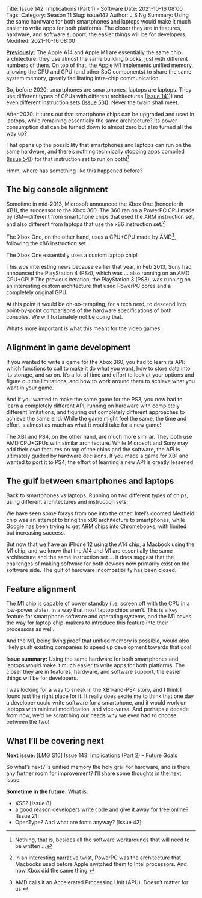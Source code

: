 Title: Issue 142: Implications (Part 1) - Software
Date: 2021-10-16 08:00
Tags: 
Category: Season 11
Slug: issue142
Author: J S Ng
Summary: Using the same hardware for both smartphones and laptops would make it much easier to write apps for both platforms. The closer they are in features, hardware, and software support, the easier things will be for developers.
Modified: 2021-10-16 08:00

[**Previously:**](https://buttondown.email/laymansguide/archive/) The Apple A14 and Apple M1 are essentially the same chip architecture: they use almost the same building blocks, just with different numbers of them. On top of that, the Apple M1 implements unified memory, allowing the CPU and GPU (and other SoC components) to share the same system memory, greatly facilitating intra-chip communication.

So, before 2020: smartphones are smartphones, laptops are laptops. They use different types of CPUs with different architectures ([Issue 141]({filename}/season11/issue141/issue141.md))) and even different instruction sets ([Issue 53]({filename}/season05/issue053/issue053.md))). Never the twain shall meet.

After 2020: It turns out that smartphone chips can be upgraded and used in laptops, while remaining essentially the same architecture? Its power consumption dial can be turned down to almost zero but also turned all the way up?

That opens up the possibility that smartphones and laptops can run on the same hardware, and there’s nothing technically stopping apps compiled ([Issue 54]({filename}/season05/issue054/issue054.md))) for that instruction set to run on both![^1]

[^1]: Nothing, that is, besides all the software workarounds that will need to be written ...

Hmm, where has something like this happened before?

## The big console alignment

Sometime in mid-2013, Microsoft announced the Xbox One (henceforth XB1), the successor to the Xbox 360. The 360 ran on a PowerPC CPU made by IBM—different from smartphone chips that used the ARM instruction set, and also different from laptops that use the x86 instruction set.[^2]

[^2]: In an interesting narrative twist, PowerPC was the architecture that Macbooks used before Apple switched them to Intel processors. And now Xbox did the same thing.

The Xbox One, on the other hand, uses a CPU+GPU made by AMD[^3], following the x86 instruction set.

[^3]: AMD calls it an Accelerated Processing Unit (APU). Doesn’t matter for us.

The Xbox One essentially uses a custom laptop chip!

This *was* interesting news because earlier that year, in Feb 2013, Sony had announced the PlayStation 4 (PS4), which was ... also running on an AMD CPU+GPU! The previous iteration, the PlayStation 3 (PS3), was running on an interesting custom architecture that used PowerPC cores and a completely original GPU.

At this point it would be oh-so-tempting, for a tech nerd, to descend into point-by-point comparisons of the hardware specifications of both consoles. We will fortunately not be doing that.

What’s more important is what this meant for the video games.

## Alignment in game development

If you wanted to write a game for the Xbox 360, you had to learn its API: which functions to call to make it do what you want, how to store data into its storage, and so on. It’s a lot of time and effort to look at your options and figure out the limitations, and how to work around them to achieve what you want in your game.

And if you wanted to make the same game for the PS3, you now had to learn a completely different API, running on hardware with completely different limitations, and figuring out completely different approaches to achieve the same end. While the game might feel the same, the time and effort is almost as much as what it would take for a new game!

The XB1 and PS4, on the other hand, are much more similar. They both use AMD CPU+GPUs with similar architecture. While Microsoft and Sony may add their own features on top of the chips and the software, the API is ultimately guided by hardware decisions. If you made a game for XB1 and wanted to port it to PS4, the effort of learning a new API is greatly lessened.

## The gulf between smartphones and laptops

Back to smartphones vs laptops. Running on two different types of chips, using different architectures and instruction sets.

We have seen some forays from one into the other: Intel’s doomed Medfield chip was an attempt to bring the x86 architecture to smartphones, while Google has been trying to get ARM chips into Chromebooks, with limited but increasing success.

But now that we have an iPhone 12 using the A14 chip, a Macbook using the M1 chip, and we know that the A14 and M1 are essentially the same architecture and the same instruction set … it does suggest that the challenges of making software for both devices now primarily exist on the software side. The gulf of hardware incompatibility has been closed.

## Feature alignment

The M1 chip is capable of power standby (i.e. screen off with the CPU in a low-power state), in a way that most laptop chips aren’t. This is a key feature for smartphone software and operating systems, and the M1 paves the way for laptop chip-makers to introduce this feature into their processors as well.

And the M1, being living proof that unified memory is possible, would also likely push existing companies to speed up development towards that goal.

**Issue summary:** Using the same hardware for both smartphones and laptops would make it much easier to write apps for both platforms. The closer they are in features, hardware, and software support, the easier things will be for developers.

I was looking for a way to sneak in the XB1-and-PS4 story, and I think I found just the right place for it. It really does excite me to think that one day a developer could write software for a smartphone, and it would work on laptops with minimal modification, and vice-versa. And perhaps a decade from now, we’d be scratching our heads why we even had to choose between the two!

## What I’ll be covering next

**Next issue:** [LMG S10] Issue 143: Implications (Part 2) – Future Goals

So what’s next? Is unified memory the holy grail for hardware, and is there any further room for improvement? I’ll share some thoughts in the next issue.

**Sometime in the future:** What is:

- XSS? [Issue 8]
- a good reason developers write code and give it away for free online? [Issue 21]
- OpenType? And what are fonts anyway? [Issue 42]
